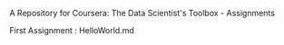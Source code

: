 A Repository for Coursera: The Data Scientist's Toolbox - Assignments

First Assignment :
HelloWorld.md
